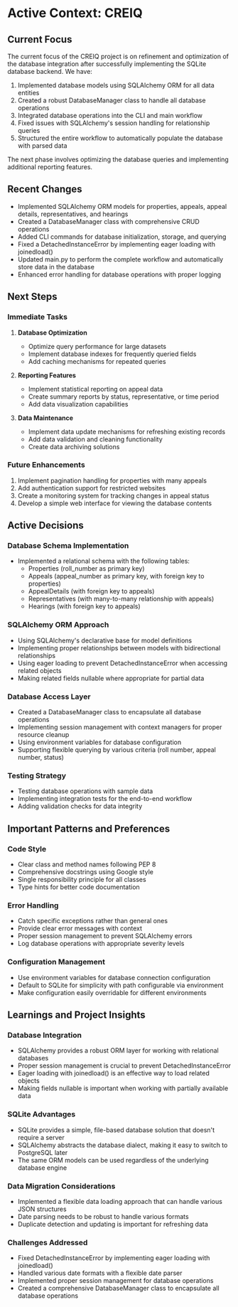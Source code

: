 # Active Context: CREIQ

## Current Focus
The current focus of the CREIQ project is on refinement and optimization of the database integration after successfully implementing the SQLite database backend. We have:

1. Implemented database models using SQLAlchemy ORM for all data entities
2. Created a robust DatabaseManager class to handle all database operations
3. Integrated database operations into the CLI and main workflow
4. Fixed issues with SQLAlchemy's session handling for relationship queries
5. Structured the entire workflow to automatically populate the database with parsed data

The next phase involves optimizing the database queries and implementing additional reporting features.

## Recent Changes
- Implemented SQLAlchemy ORM models for properties, appeals, appeal details, representatives, and hearings
- Created a DatabaseManager class with comprehensive CRUD operations
- Added CLI commands for database initialization, storage, and querying
- Fixed a DetachedInstanceError by implementing eager loading with joinedload()
- Updated main.py to perform the complete workflow and automatically store data in the database
- Enhanced error handling for database operations with proper logging

## Next Steps

### Immediate Tasks
1. **Database Optimization**
   - Optimize query performance for large datasets
   - Implement database indexes for frequently queried fields
   - Add caching mechanisms for repeated queries

2. **Reporting Features**
   - Implement statistical reporting on appeal data
   - Create summary reports by status, representative, or time period
   - Add data visualization capabilities

3. **Data Maintenance**
   - Implement data update mechanisms for refreshing existing records
   - Add data validation and cleaning functionality
   - Create data archiving solutions

### Future Enhancements
1. Implement pagination handling for properties with many appeals
2. Add authentication support for restricted websites
3. Create a monitoring system for tracking changes in appeal status
4. Develop a simple web interface for viewing the database contents

## Active Decisions

### Database Schema Implementation
- Implemented a relational schema with the following tables:
  - Properties (roll_number as primary key)
  - Appeals (appeal_number as primary key, with foreign key to properties)
  - AppealDetails (with foreign key to appeals)
  - Representatives (with many-to-many relationship with appeals)
  - Hearings (with foreign key to appeals)

### SQLAlchemy ORM Approach
- Using SQLAlchemy's declarative base for model definitions
- Implementing proper relationships between models with bidirectional relationships
- Using eager loading to prevent DetachedInstanceError when accessing related objects
- Making related fields nullable where appropriate for partial data

### Database Access Layer
- Created a DatabaseManager class to encapsulate all database operations
- Implementing session management with context managers for proper resource cleanup
- Using environment variables for database configuration
- Supporting flexible querying by various criteria (roll number, appeal number, status)

### Testing Strategy
- Testing database operations with sample data
- Implementing integration tests for the end-to-end workflow
- Adding validation checks for data integrity

## Important Patterns and Preferences

### Code Style
- Clear class and method names following PEP 8
- Comprehensive docstrings using Google style
- Single responsibility principle for all classes
- Type hints for better code documentation

### Error Handling
- Catch specific exceptions rather than general ones
- Provide clear error messages with context
- Proper session management to prevent SQLAlchemy errors
- Log database operations with appropriate severity levels

### Configuration Management
- Use environment variables for database connection configuration
- Default to SQLite for simplicity with path configurable via environment
- Make configuration easily overridable for different environments

## Learnings and Project Insights

### Database Integration
- SQLAlchemy provides a robust ORM layer for working with relational databases
- Proper session management is crucial to prevent DetachedInstanceError
- Eager loading with joinedload() is an effective way to load related objects
- Making fields nullable is important when working with partially available data

### SQLite Advantages
- SQLite provides a simple, file-based database solution that doesn't require a server
- SQLAlchemy abstracts the database dialect, making it easy to switch to PostgreSQL later
- The same ORM models can be used regardless of the underlying database engine

### Data Migration Considerations
- Implemented a flexible data loading approach that can handle various JSON structures
- Date parsing needs to be robust to handle various formats
- Duplicate detection and updating is important for refreshing data

### Challenges Addressed
- Fixed DetachedInstanceError by implementing eager loading with joinedload()
- Handled various date formats with a flexible date parser
- Implemented proper session management for database operations
- Created a comprehensive DatabaseManager class to encapsulate all database operations